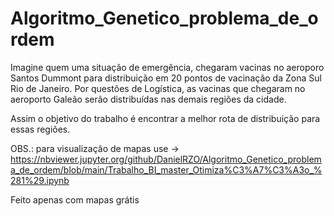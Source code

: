 # Algoritmo_Genetico_problema_de_ordem
Imagine quem uma situação de emergência, chegaram vacinas no aeroporo Santos Dummont para distribuição em 20 pontos de vacinação da Zona Sul Rio de Janeiro. Por questões de Logística, as vacinas que chegaram no aeroporto Galeão serão distribuídas nas demais regiões da cidade.

Assim o objetivo do trabalho é encontrar a melhor rota de distribuição para essas regiões.

OBS.: para visualização de mapas use -> https://nbviewer.jupyter.org/github/DanielRZO/Algoritmo_Genetico_problema_de_ordem/blob/main/Trabalho_BI_master_Otimiza%C3%A7%C3%A3o_%281%29.ipynb

Feito apenas com mapas grátis
